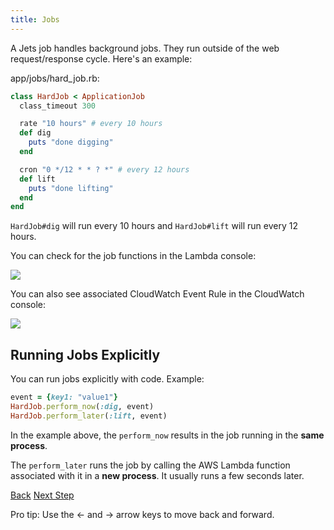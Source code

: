 ```yaml
---
title: Jobs
---
```


A Jets job handles background jobs. They run outside of the web request/response cycle. Here's an example:

app/jobs/hard_job.rb:

```ruby
class HardJob < ApplicationJob
  class_timeout 300

  rate "10 hours" # every 10 hours
  def dig
    puts "done digging"
  end

  cron "0 */12 * * ? *" # every 12 hours
  def lift
    puts "done lifting"
  end
end
```

`HardJob#dig` will run every 10 hours and `HardJob#lift` will run every 12 hours.

You can check for the job functions in the Lambda console:

![](/img/docs/demo-lambda-functions-jobs.png)

You can also see associated CloudWatch Event Rule in the CloudWatch console:

![](/img/docs/demo-job-cloudwatch-rule.png)

## Running Jobs Explicitly

You can run jobs explicitly with code. Example:

```ruby
event = {key1: "value1"}
HardJob.perform_now(:dig, event)
HardJob.perform_later(:lift, event)
```

In the example above, the `perform_now` results in the job running in the **same process**.

The `perform_later` runs the job by calling the AWS Lambda function associated with it in a **new process**.  It usually runs a few seconds later.

<a id="prev" class="btn btn-basic" href="{% link _docs/routing.md %}">Back</a>
<a id="next" class="btn btn-primary" href="{% link _docs/install.md %}">Next Step</a>
<p class="keyboard-tip">Pro tip: Use the <- and -> arrow keys to move back and forward.</p>
